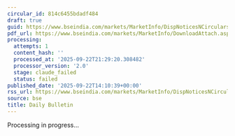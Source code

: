 ```yaml
---
circular_id: 814c6455bdadf484
draft: true
guid: https://www.bseindia.com/markets/MarketInfo/DispNoticesNCirculars.aspx?Noticeid={508A095D-52FA-4E3C-B0C9-257EEE041D54}&noticeno=20250922-52&dt=09/22/2025&icount=52&totcount=58&flag=0
pdf_url: https://www.bseindia.com/markets/MarketInfo/DownloadAttach.aspx?id=20250922-52&attachedId=3ff60523-5c12-4713-849e-7badfe77ed8a
processing:
  attempts: 1
  content_hash: ''
  processed_at: '2025-09-22T21:29:20.308482'
  processor_version: '2.0'
  stage: claude_failed
  status: failed
published_date: '2025-09-22T14:10:39+00:00'
rss_url: https://www.bseindia.com/markets/MarketInfo/DispNoticesNCirculars.aspx?Noticeid={508A095D-52FA-4E3C-B0C9-257EEE041D54}&noticeno=20250922-52&dt=09/22/2025&icount=52&totcount=58&flag=0
source: bse
title: Daily Bulletin
---
```


Processing in progress...
